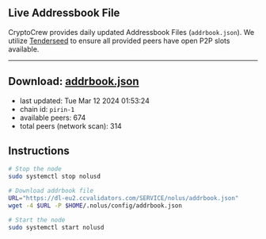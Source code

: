 ## Live Addressbook File

CryptoCrew provides daily updated Addressbook Files (`addrbook.json`). We utilize [Tenderseed](https://github.com/binaryholdings/tenderseed) to ensure all provided peers have open P2P slots available.

---
**Download: [addrbook.json](https://dl-eu2.ccvalidators.com/SERVICE/nolus/addrbook.json)**
---

- last updated: Tue Mar 12 2024 01:53:24
- chain id: `pirin-1`
- available peers: 674
- total peers (network scan): 314

## Instructions
```sh
# Stop the node
sudo systemctl stop nolusd

# Download addrbook file
URL="https://dl-eu2.ccvalidators.com/SERVICE/nolus/addrbook.json"
wget -4 $URL -P $HOME/.nolus/config/addrbook.json

# Start the node
sudo systemctl start nolusd
```
